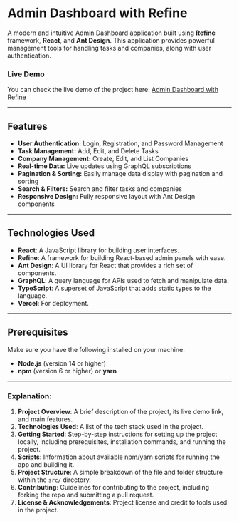 # Admin Dashboard with Refine

A modern and intuitive Admin Dashboard application built using **Refine** framework, **React**, and **Ant Design**. This application provides powerful management tools for handling tasks and companies, along with user authentication.

### Live Demo
You can check the live demo of the project here: [Admin Dashboard with Refine](https://admin-dashboard-with-refine.vercel.app/tasks)

---

## Features

- **User Authentication:** Login, Registration, and Password Management
- **Task Management:** Add, Edit, and Delete Tasks
- **Company Management:** Create, Edit, and List Companies
- **Real-time Data:** Live updates using GraphQL subscriptions
- **Pagination & Sorting:** Easily manage data display with pagination and sorting
- **Search & Filters:** Search and filter tasks and companies
- **Responsive Design:** Fully responsive layout with Ant Design components

---

## Technologies Used

- **React**: A JavaScript library for building user interfaces.
- **Refine**: A framework for building React-based admin panels with ease.
- **Ant Design**: A UI library for React that provides a rich set of components.
- **GraphQL**: A query language for APIs used to fetch and manipulate data.
- **TypeScript**: A superset of JavaScript that adds static types to the language.
- **Vercel**: For deployment.

---

## Prerequisites

Make sure you have the following installed on your machine:

- **Node.js** (version 14 or higher)
- **npm** (version 6 or higher) or **yarn**

---


### Explanation:
1. **Project Overview**: A brief description of the project, its live demo link, and main features.
2. **Technologies Used**: A list of the tech stack used in the project.
3. **Getting Started**: Step-by-step instructions for setting up the project locally, including prerequisites, installation commands, and running the project.
4. **Scripts**: Information about available npm/yarn scripts for running the app and building it.
5. **Project Structure**: A simple breakdown of the file and folder structure within the `src/` directory.
6. **Contributing**: Guidelines for contributing to the project, including forking the repo and submitting a pull request.
7. **License & Acknowledgements**: Project license and credit to tools used in the project.


